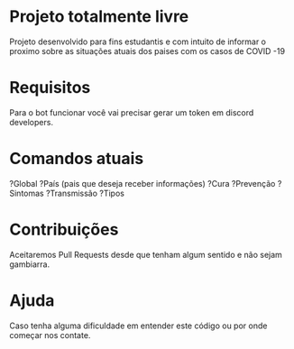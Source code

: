 # Projeto totalmente livre
Projeto desenvolvido para fins estudantis e com intuito de informar o proximo sobre as situações atuais dos paises com os casos de COVID -19

# Requisitos
Para o bot funcionar você vai precisar gerar um token em discord developers.

# Comandos atuais
?Global
?País (pais que deseja receber informações)
?Cura
?Prevenção
?Sintomas
?Transmissão
?Tipos

# Contribuições
Aceitaremos Pull Requests desde que tenham algum sentido e não sejam gambiarra.

# Ajuda
Caso tenha alguma dificuldade em entender este código ou por onde começar nos contate.
